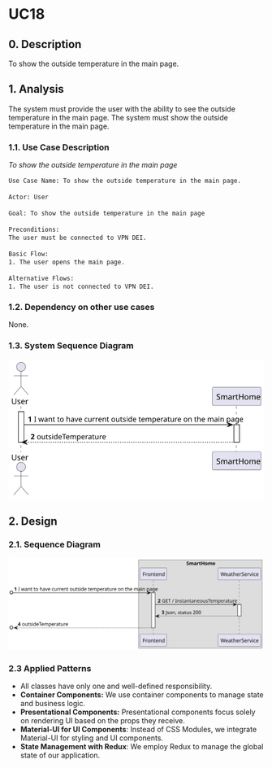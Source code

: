 # UC18

## 0. Description

To show the outside temperature in the main page.

## 1. Analysis
The system must provide the user with the ability to see the outside temperature in the main page. The system must show the outside temperature in the main page.

### 1.1. Use Case Description
_To show the outside temperature in the main page_

    Use Case Name: To show the outside temperature in the main page.

    Actor: User

    Goal: To show the outside temperature in the main page

    Preconditions:
    The user must be connected to VPN DEI.    

    Basic Flow:
    1. The user opens the main page.
    
    Alternative Flows:
    1. The user is not connected to VPN DEI.


### 1.2. Dependency on other use cases
None.

### 1.3. System Sequence Diagram
![UC018-SSD](artifacts/uc18_SSD_v1.svg)

## 2. Design

### 2.1. Sequence Diagram
![UC018-SD](artifacts/uc18_SD_v2.svg)


### 2.3 Applied Patterns
- All classes have only one and well-defined responsibility.
- **Container Components:** We use container components to manage state and business logic.
- **Presentational Components:** Presentational components focus solely on rendering UI based on the props they receive. 
- **Material-UI for UI Components**: Instead of CSS Modules, we integrate Material-UI for styling and UI components.
- **State Management with Redux**: We employ Redux to manage the global state of our application.
